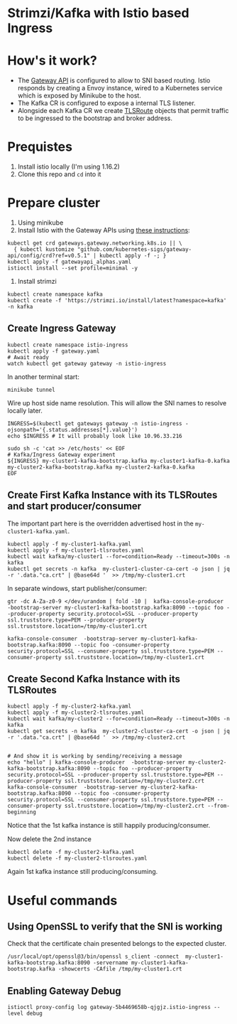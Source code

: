 # Strimzi/Kafka with Istio based Ingress

# How's it work?

* The [Gateway API](https://gateway-api.sigs.k8s.io/) is configured to allow to SNI based routing.  Istio responds by creating a Envoy instance, wired to a Kubernetes service which is exposed by Minikube to the host.
* The Kafka CR is configured to expose a internal TLS listener.  
* Alongside each Kafka CR we create [TLSRoute](https://gateway-api.sigs.k8s.io/concepts/api-overview/#tlsroute) objects that permit traffic to be ingressed to the bootstrap and broker address.


# Prequistes 

1. Install istio locally (I'm using 1.16.2)
2. Clone this repo and `cd` into it

# Prepare cluster

1. Using minikube
1. Install Istio with the Gateway APIs using [these instructions](https://istio.io/latest/docs/tasks/traffic-management/ingress/gateway-api/):
```
kubectl get crd gateways.gateway.networking.k8s.io || \
  { kubectl kustomize "github.com/kubernetes-sigs/gateway-api/config/crd?ref=v0.5.1" | kubectl apply -f -; }
kubectl apply -f gatewayapi_alphas.yaml
istioctl install --set profile=minimal -y
```  
1. Install strimzi
```
kubectl create namespace kafka
kubectl create -f 'https://strimzi.io/install/latest?namespace=kafka' -n kafka
```

## Create Ingress Gateway

```
kubectl create namespace istio-ingress
kubectl apply -f gateway.yaml
# Await ready
watch kubectl get gateway gateway -n istio-ingress
```

In another terminal start:
```
minikube tunnel
```

Wire up host side name resolution. This will allow the SNI names to resolve locally later.
```
INGRESS=$(kubectl get gateways gateway -n istio-ingress -ojsonpath='{.status.addresses[*].value}')
echo $INGRESS # It will probably look like 10.96.33.216

sudo sh -c 'cat >> /etc/hosts' << EOF
# Kafka/Ingress Gateway experiment
${INGRESS} my-cluster1-kafka-bootstrap.kafka my-cluster1-kafka-0.kafka my-cluster2-kafka-bootstrap.kafka my-cluster2-kafka-0.kafka
EOF
```


## Create First Kafka Instance with its TLSRoutes and start producer/consumer

The important part here is the overridden advertised host in the `my-cluster1-kafka.yaml`.

```
kubectl apply -f my-cluster1-kafka.yaml
kubectl apply -f my-cluster1-tlsroutes.yaml
kubectl wait kafka/my-cluster1 --for=condition=Ready --timeout=300s -n kafka 
kubectl get secrets -n kafka  my-cluster1-cluster-ca-cert -o json | jq -r '.data."ca.crt" | @base64d '  >> /tmp/my-cluster1.crt
```

In separate windows, start publisher/consumer:

```
gtr -dc A-Za-z0-9 </dev/urandom | fold -10 |  kafka-console-producer  -bootstrap-server my-cluster1-kafka-bootstrap.kafka:8090 --topic foo --producer-property security.protocol=SSL --producer-property ssl.truststore.type=PEM --producer-property ssl.truststore.location=/tmp/my-cluster1.crt
```

```
kafka-console-consumer  -bootstrap-server my-cluster1-kafka-bootstrap.kafka:8090 --topic foo -consumer-property security.protocol=SSL --consumer-property ssl.truststore.type=PEM --consumer-property ssl.truststore.location=/tmp/my-cluster1.crt

```

## Create Second Kafka Instance with its TLSRoutes 


```
kubectl apply -f my-cluster2-kafka.yaml
kubectl apply -f my-cluster2-tlsroutes.yaml
kubectl wait kafka/my-cluster2 --for=condition=Ready --timeout=300s -n kafka 
kubectl get secrets -n kafka  my-cluster2-cluster-ca-cert -o json | jq -r '.data."ca.crt" | @base64d '  >> /tmp/my-cluster2.crt


# And show it is working by sending/receiving a message
echo "hello" | kafka-console-producer  -bootstrap-server my-cluster2-kafka-bootstrap.kafka:8090 --topic foo --producer-property security.protocol=SSL --producer-property ssl.truststore.type=PEM --producer-property ssl.truststore.location=/tmp/my-cluster2.crt
kafka-console-consumer  -bootstrap-server my-cluster2-kafka-bootstrap.kafka:8090 --topic foo -consumer-property security.protocol=SSL --consumer-property ssl.truststore.type=PEM --consumer-property ssl.truststore.location=/tmp/my-cluster2.crt --from-beginning

```

Notice that the 1st kafka instance is still happily producing/consumer.


Now delete the 2nd instance

```
kubectl delete -f my-cluster2-kafka.yaml
kubectl delete -f my-cluster2-tlsroutes.yaml
```


Again 1st kafka instance still producing/consuming.

# Useful commands

## Using OpenSSL to verify that the SNI is working

Check that the certificate chain presented belongs to the expected cluster.

```
/usr/local/opt/openssl@3/bin/openssl s_client -connect  my-cluster1-kafka-bootstrap.kafka:8090 -servername my-cluster1-kafka-bootstrap.kafka -showcerts -CAfile /tmp/my-cluster1.crt
```

## Enabling Gateway Debug
 
```
istioctl proxy-config log gateway-5b4469658b-qjgjz.istio-ingress --level debug
```
 
